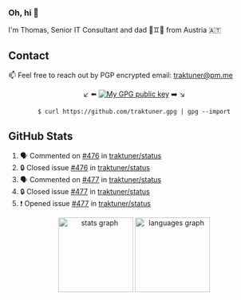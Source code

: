 ### Oh, hi 👋

I'm Thomas, Senior IT Consultant and dad 👶♊️👶 from Austria 🇦🇹

<!--
**traktuner/traktuner** is a ✨ _special_ ✨ repository because its `README.md` (this file) appears on your GitHub profile.

Here are some ideas to get you started:

- 🔭 I’m currently working on ...
- 🌱 I’m currently learning ...
- 👯 I’m looking to collaborate on ...
- 🤔 I’m looking for help with ...
- 💬 Ask me about ...
- 📫 How to reach me: ...
- 😄 Pronouns: ...
- ⚡ Fun fact: ...
-->

## Contact
📫 Feel free to reach out by PGP encrypted email:
traktuner@pm.me

<div align="center" markdown="1">

↙️ ⬅️ [![My GPG public key](https://img.shields.io/badge/PGP%20public%20key-6D4AFF?style=for-the-badge)](https://github.com/traktuner.gpg) ➡️ ↘️

```shell
$ curl https://github.com/traktuner.gpg | gpg --import
```

</div>

## GitHub Stats
<!--START_SECTION:activity-->
1. 🗣 Commented on [#476](https://github.com/traktuner/status/issues/476#issuecomment-2564805127) in [traktuner/status](https://github.com/traktuner/status)
2. 🔒 Closed issue [#476](https://github.com/traktuner/status/issues/476) in [traktuner/status](https://github.com/traktuner/status)
3. 🗣 Commented on [#477](https://github.com/traktuner/status/issues/477#issuecomment-2564802396) in [traktuner/status](https://github.com/traktuner/status)
4. 🔒 Closed issue [#477](https://github.com/traktuner/status/issues/477) in [traktuner/status](https://github.com/traktuner/status)
5. ❗ Opened issue [#477](https://github.com/traktuner/status/issues/477) in [traktuner/status](https://github.com/traktuner/status)
<!--END_SECTION:activity-->

<div align="center">
  <img src="https://github-readme-stats.vercel.app/api?username=traktuner&hide_title=false&hide_rank=false&show_icons=true&include_all_commits=true&count_private=true&disable_animations=false&theme=dracula&locale=en&hide_border=false&order=1" height="150" alt="stats graph"  />
  <img src="https://github-readme-stats.vercel.app/api/top-langs?username=traktuner&locale=en&hide_title=false&layout=compact&card_width=320&langs_count=5&theme=dracula&hide_border=false&order=2" height="150" alt="languages graph"  />
</div>
